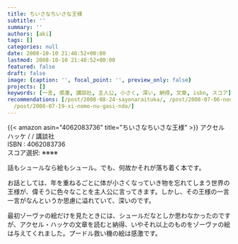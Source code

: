 ```yaml
---
title: ちいさなちいさな王様
subtitle: ''
summary: ''
authors: [aki]
tags: []
categories: null
date: 2008-10-10 21:48:52+00:00
lastmod: 2008-10-10 21:48:52+00:00
featured: false
draft: false
image: {caption: '', focal_point: '', preview_only: false}
projects: []
keywords: [一言, 感激, 講談社, 主人公, 小さく, 深い, 納得, 文章, isbn, スコア]
recommendations: [/post/2008-08-24-sayonaraituka/, /post/2008-07-06-nodamekantabire18-20/,
  /post/2008-07-19-xi-nomo-nu-gasi-nda/]
---
```

{{< amazon asin="4062083736" title="ちいさなちいさな王様" >}}
アクセル ハッケ / / 講談社  
ISBN : 4062083736  
スコア選択: ※※※※  
  
話もシュールなら絵もシュール。でも、何故かそれが落ち着く本です。  
  
お話としては、年を重ねるごとに体が小さくなっていき物を忘れてしまう世界の王様が、偉そうに色々なことを主人公に言ってきます。しかし、その王様の一言一言がなんというか思慮に溢れていて、深いのです。  
  
最初ゾーヴァの絵だけを見たときには、シュールだなとしか思わなかったのですが、アクセル・ハッケの文章を読むと納得、いやそれ以上のものをゾーヴァの絵は与えてくれました。プードル救い機の絵は感激です。



